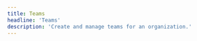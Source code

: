```yaml
---
title: Teams 
headline: 'Teams'
description: 'Create and manage teams for an organization.'
---
```

